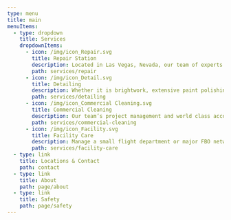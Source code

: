 ```yaml
---
type: menu
title: main
menuItems:
  - type: dropdown
    title: Services
    dropdownItems:
      - icon: /img/icon_Repair.svg
        title: Repair Station
        description: Located in Las Vegas, Nevada, our team of experts bring expert craftsmanship, fanatical attention to detail, and fast turn around times to your operation.
        path: services/repair
      - icon: /img/icon_Detail.svg
        title: Detailing
        description: Whether it is brightwork, extensive paint polishing, or routine daily cleanings, FoxTrot can set a new standard of clean for your aircraft.
        path: services/detailing
      - icon: /img/icon_Commercial Cleaning.svg
        title: Commercial Cleaning
        description: Our team’s project management and world class accountability ensures that your contract will be fulfilled exactingly and professionally.
        path: services/commercial-cleaning
      - icon: /img/icon_Facility.svg
        title: Facility Care
        description: Manage a small flight department or major FBO network?  FoxTrot can help.  Our world class staff screening procedure guarantees better results.
        path: services/facility-care
  - type: link
    title: Locations & Contact
    path: contact
  - type: link
    title: About
    path: page/about
  - type: link
    title: Safety
    path: page/safety
---
```

